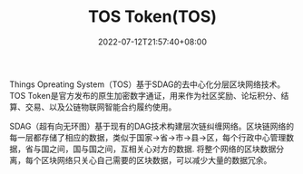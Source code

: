﻿---
weight: 
title: "TOS Token(TOS)"
description: "Things Opreating System（TOS）基于SDAG的去中心化分层区块网络技术"
date: 2022-07-12T21:57:40+08:00
lastmod: 2022-07-12T16:45:40+08:00
draft: false
authors: ["浮尘"]
featuredImage: "1657588886837.jpg"
link: "https://www.toschain.org/"
tags: ["数字代币","TOS Token(TOS)"]
categories: ["navigation"]
navigation: ["数字代币"]
lightgallery: true
toc: true
pinned: false
recommend: false
recommend1: false
---
Things Opreating System（TOS）基于SDAG的去中心化分层区块网络技术。TOS Token是官方发布的原生加密数字通证，用来作为社区奖励、论坛积分、结算、交易、以及公链物联网智能合约履约使用。

SDAG（超有向无环图）基于现有的DAG技术构建层次链纠缠网络。区块链网络的每一层都存储了相应的数据，类似于国家->省->市->县->区，每个行政中心管理数据，省与国之间，国与国之间，互相关心对方的数据. 将整个网络的区块数据分离，每个区块网络只关心自己需要的区块数据，可以减少大量的数据冗余。